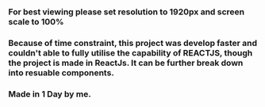 ### For best viewing please set resolution to 1920px and screen scale to 100%

### Because of time constraint, this project was develop faster and couldn't able to fully utilise the capability of REACTJS, though the project is made in ReactJs. It can be further break down into resuable components.

### Made in 1 Day by me.